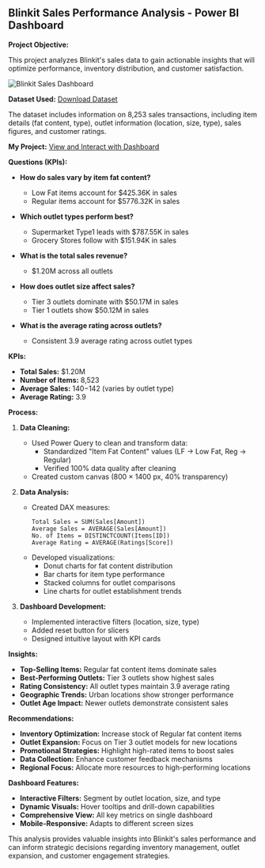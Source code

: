 ## Blinkit Sales Performance Analysis - Power BI Dashboard

**Project Objective:**

This project analyzes Blinkit's sales data to gain actionable insights that will optimize performance, inventory distribution, and customer satisfaction.

![Blinkit Sales Dashboard](![DASHBOARD](https://github.com/user-attachments/assets/489e2428-2748-49d5-ad51-cedbde366200))

**Dataset Used:** <a href="https://docs.google.com/spreadsheets/d/1iiqAJSjHRJx5bYcvb3aTjkXzyRxI3r_E/edit?usp=drive_link&ouid=117599201032091952181&rtpof=true&sd=true"> Download Dataset<a/>

The dataset includes information on 8,253 sales transactions, including item details (fat content, type), outlet information (location, size, type), sales figures, and customer ratings.

**My Project:** <a href="#">View and Interact with Dashboard<a/>

**Questions (KPIs):**

*   **How do sales vary by item fat content?**
    *   Low Fat items account for $425.36K in sales
    *   Regular items account for $5776.32K in sales

*   **Which outlet types perform best?**
    *   Supermarket Type1 leads with $787.55K in sales
    *   Grocery Stores follow with $151.94K in sales

*   **What is the total sales revenue?**
    *   $1.20M across all outlets

*   **How does outlet size affect sales?**
    *   Tier 3 outlets dominate with $50.17M in sales
    *   Tier 1 outlets show $50.12M in sales

*   **What is the average rating across outlets?**
    *   Consistent 3.9 average rating across outlet types

**KPIs:**

*   **Total Sales:** $1.20M
*   **Number of Items:** 8,523
*   **Average Sales:** $140-$142 (varies by outlet type)
*   **Average Rating:** 3.9

**Process:**

1.  **Data Cleaning:**
    *   Used Power Query to clean and transform data:
        *   Standardized "Item Fat Content" values (LF → Low Fat, Reg → Regular)
        *   Verified 100% data quality after cleaning
    *   Created custom canvas (800 × 1400 px, 40% transparency)

2.  **Data Analysis:**
    *   Created DAX measures:
        ```dax
        Total Sales = SUM(Sales[Amount])
        Average Sales = AVERAGE(Sales[Amount])
        No. of Items = DISTINCTCOUNT(Items[ID])
        Average Rating = AVERAGE(Ratings[Score])
        ```
    *   Developed visualizations:
        *   Donut charts for fat content distribution
        *   Bar charts for item type performance
        *   Stacked columns for outlet comparisons
        *   Line charts for outlet establishment trends

3.  **Dashboard Development:**
    *   Implemented interactive filters (location, size, type)
    *   Added reset button for slicers
    *   Designed intuitive layout with KPI cards

**Insights:**

*   **Top-Selling Items:** Regular fat content items dominate sales
*   **Best-Performing Outlets:** Tier 3 outlets show highest sales
*   **Rating Consistency:** All outlet types maintain 3.9 average rating
*   **Geographic Trends:** Urban locations show stronger performance
*   **Outlet Age Impact:** Newer outlets demonstrate consistent sales

**Recommendations:**

*   **Inventory Optimization:** Increase stock of Regular fat content items
*   **Outlet Expansion:** Focus on Tier 3 outlet models for new locations
*   **Promotional Strategies:** Highlight high-rated items to boost sales
*   **Data Collection:** Enhance customer feedback mechanisms
*   **Regional Focus:** Allocate more resources to high-performing locations

**Dashboard Features:**

*   **Interactive Filters:** Segment by outlet location, size, and type
*   **Dynamic Visuals:** Hover tooltips and drill-down capabilities
*   **Comprehensive View:** All key metrics on single dashboard
*   **Mobile-Responsive:** Adapts to different screen sizes

This analysis provides valuable insights into Blinkit's sales performance and can inform strategic decisions regarding inventory management, outlet expansion, and customer engagement strategies.
